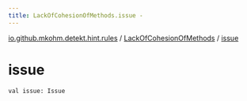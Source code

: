 ```yaml
---
title: LackOfCohesionOfMethods.issue - 
---
```


[io.github.mkohm.detekt.hint.rules](../index.html) / [LackOfCohesionOfMethods](index.html) / [issue](./issue.html)

# issue

`val issue: Issue`